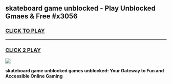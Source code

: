 
## skateboard game unblocked - Play Unblocked Gmaes & Free #x3056
<h3>
<a href="https://premium.freeplayer.one?title=skateboard_game_unblocked&ref=01M">CLICK TO PLAY</a></h3>
<hr>

<h3>
<a href="https://premium.freeplayer.one?title=skateboard_game_unblocked&ref=01M">CLICK 2 PLAY</a>
  
</h3>

<a href="https://premium.freeplayer.one?title=skateboard_game_unblocked&ref=01M"><img src="https://clearcache.store/games.png"></a>


**skateboard game unblocked games unblocked: Your Gateway to Fun and Accessible Online Gaming**
